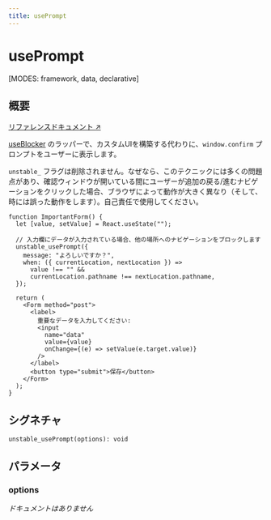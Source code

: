 ```yaml
---
title: usePrompt
---
```


# usePrompt

[MODES: framework, data, declarative]

## 概要

[リファレンスドキュメント ↗](https://api.reactrouter.com/v7/functions/react_router.unstable_usePrompt.html)

[useBlocker](../hooks/useBlocker) のラッパーで、カスタムUIを構築する代わりに、`window.confirm` プロンプトをユーザーに表示します。

`unstable_` フラグは削除されません。なぜなら、このテクニックには多くの問題点があり、確認ウィンドウが開いている間にユーザーが追加の戻る/進むナビゲーションをクリックした場合、ブラウザによって動作が大きく異なり（そして、時には誤った動作をします）。自己責任で使用してください。

```tsx
function ImportantForm() {
  let [value, setValue] = React.useState("");

  // 入力欄にデータが入力されている場合、他の場所へのナビゲーションをブロックします
  unstable_usePrompt({
    message: "よろしいですか？",
    when: ({ currentLocation, nextLocation }) =>
      value !== "" &&
      currentLocation.pathname !== nextLocation.pathname,
  });

  return (
    <Form method="post">
      <label>
        重要なデータを入力してください:
        <input
          name="data"
          value={value}
          onChange={(e) => setValue(e.target.value)}
        />
      </label>
      <button type="submit">保存</button>
    </Form>
  );
}
```

## シグネチャ

```tsx
unstable_usePrompt(options): void
```

## パラメータ

### options

_ドキュメントはありません_


